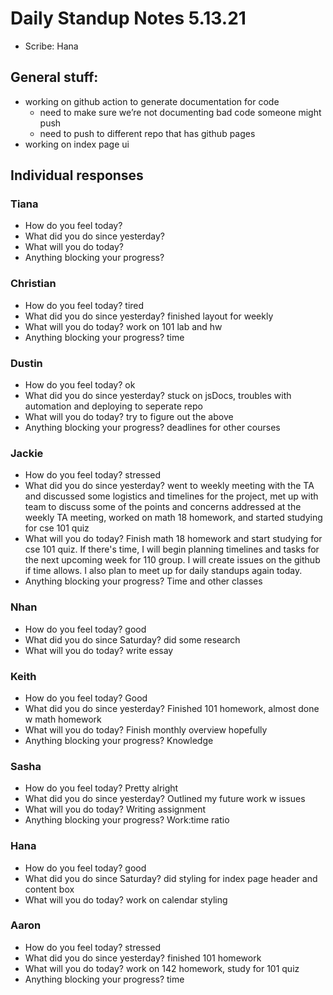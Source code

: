 # Daily Standup Notes 5.13.21
* Scribe: Hana

## General stuff:
* working on github action to generate documentation for code
  * need to make sure we’re not documenting bad code someone might push
  * need to push to different repo that has github pages
* working on index page ui


## Individual responses
### Tiana
* How do you feel today? 
* What did you do since yesterday? 
* What will you do today?
* Anything blocking your progress? 

### Christian
* How do you feel today? tired
* What did you do since yesterday? finished layout for weekly
* What will you do today? work on 101 lab and hw
* Anything blocking your progress? time

### Dustin
* How do you feel today? ok
* What did you do since yesterday? stuck on jsDocs, troubles with automation and deploying to seperate repo
* What will you do today? try to figure out the above
* Anything blocking your progress? deadlines for other courses

### Jackie
* How do you feel today? stressed
* What did you do since yesterday? went to weekly meeting with the TA and discussed some logistics and timelines for the project, met up with team to discuss some of the points and concerns addressed at the weekly TA meeting, worked on math 18 homework, and started studying for cse 101 quiz
* What will you do today? Finish math 18 homework and start studying for cse 101 quiz. If there's time, I will begin planning timelines and tasks for the next upcoming week for 110 group. I will create issues on the github if time allows. I also plan to meet up for daily standups again today.
* Anything blocking your progress? Time and other classes

### Nhan
* How do you feel today? good
* What did you do since Saturday? did some research
* What will you do today? write essay

### Keith
* How do you feel today? Good
* What did you do since yesterday? Finished 101 homework, almost done w math homework
* What will you do today? Finish monthly overview hopefully
* Anything blocking your progress? Knowledge

### Sasha
* How do you feel today? Pretty alright
* What did you do since yesterday? Outlined my future work w issues
* What will you do today? Writing assignment
* Anything blocking your progress? Work:time ratio

### Hana
* How do you feel today? good
* What did you do since Saturday? did styling for index page header and content box
* What will you do today? work on calendar styling

### Aaron 
* How do you feel today? stressed
* What did you do since yesterday? finished 101 homework
* What will you do today? work on 142 homework, study for 101 quiz
* Anything blocking your progress? time 
